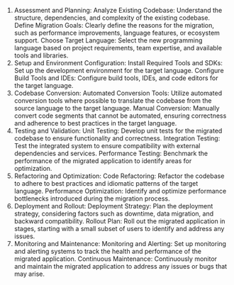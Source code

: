 1. Assessment and Planning:
Analyze Existing Codebase:
Understand the structure, dependencies, and complexity of the existing codebase.
Define Migration Goals:
Clearly define the reasons for the migration, such as performance improvements, language features, or ecosystem support.
Choose Target Language:
Select the new programming language based on project requirements, team expertise, and available tools and libraries.
2. Setup and Environment Configuration:
Install Required Tools and SDKs:
Set up the development environment for the target language.
Configure Build Tools and IDEs:
Configure build tools, IDEs, and code editors for the target language.
3. Codebase Conversion:
Automated Conversion Tools:
Utilize automated conversion tools where possible to translate the codebase from the source language to the target language.
Manual Conversion:
Manually convert code segments that cannot be automated, ensuring correctness and adherence to best practices in the target language.
4. Testing and Validation:
Unit Testing:
Develop unit tests for the migrated codebase to ensure functionality and correctness.
Integration Testing:
Test the integrated system to ensure compatibility with external dependencies and services.
Performance Testing:
Benchmark the performance of the migrated application to identify areas for optimization.
5. Refactoring and Optimization:
Code Refactoring:
Refactor the codebase to adhere to best practices and idiomatic patterns of the target language.
Performance Optimization:
Identify and optimize performance bottlenecks introduced during the migration process.
6. Deployment and Rollout:
Deployment Strategy:
Plan the deployment strategy, considering factors such as downtime, data migration, and backward compatibility.
Rollout Plan:
Roll out the migrated application in stages, starting with a small subset of users to identify and address any issues.
7. Monitoring and Maintenance:
Monitoring and Alerting:
Set up monitoring and alerting systems to track the health and performance of the migrated application.
Continuous Maintenance:
Continuously monitor and maintain the migrated application to address any issues or bugs that may arise.
